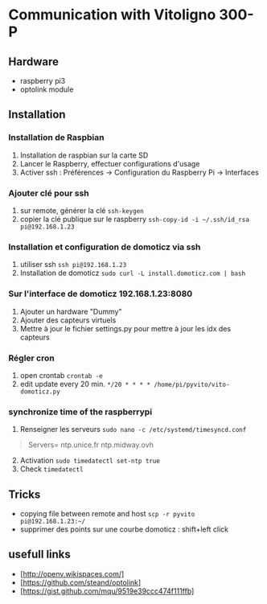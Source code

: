 # Communication with Vitoligno 300-P
## Hardware
* raspberry pi3
* optolink module

## Installation

### Installation de Raspbian
1. Installation de raspbian sur la carte SD
2. Lancer le Raspberry, effectuer configurations d'usage
3. Activer ssh :
Préférences -> Configuration du Raspberry Pi -> Interfaces


### Ajouter clé pour ssh
1. sur remote, générer la clé
`ssh-keygen`
2. copier la clé publique sur le raspberry
`ssh-copy-id -i ~/.ssh/id_rsa pi@192.168.1.23`


### Installation et configuration de domoticz via ssh
1. utiliser ssh
`ssh pi@192.168.1.23`
2. Installation de domoticz
`sudo curl -L install.domoticz.com | bash`

### Sur l'interface de domoticz 192.168.1.23:8080
1. Ajouter un hardware "Dummy"
2. Ajouter des capteurs virtuels
3. Mettre à jour le fichier settings.py pour mettre à jour les idx des capteurs

### Régler cron
1. open crontab
`crontab -e`
2. edit update every 20 min.
`*/20 * * * * /home/pi/pyvito/vito-domoticz.py`



### synchronize time of the raspberrypi
1. Renseigner les serveurs
`sudo nano -c /etc/systemd/timesyncd.conf`
>Servers= ntp.unice.fr ntp.midway.ovh
2. Activation
`sudo timedatectl set-ntp true`
3. Check
`timedatectl`


## Tricks
* copying file between remote and host
`scp -r pyvito  pi@192.168.1.23:~/`
* supprimer des points sur une courbe domoticz : shift+left click


## usefull links 
* [http://openv.wikispaces.com/]
* [https://github.com/steand/optolink]
* [https://gist.github.com/mqu/9519e39ccc474f111ffb]

